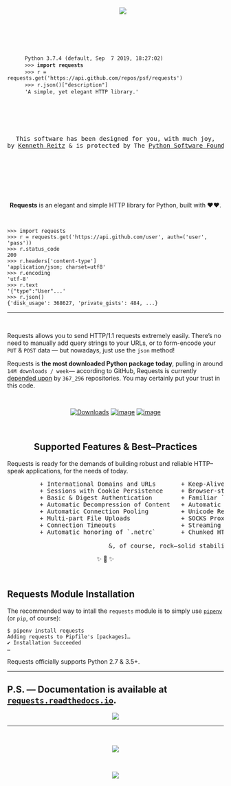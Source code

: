 

<span align="center">

<pre>
    <a href="https://requests.readthedocs.io/"><img src="https://raw.githubusercontent.com/psf/requests/master/ext/requests-logo.png" align="center" /></a>
    
    <div align="left">
    <p></p>
    <code> Python 3.7.4 (default, Sep  7 2019, 18:27:02)</code>
    <code> >>> <strong>import requests</strong></code>
    <code> >>> r = requests.get('https://api.github.com/repos/psf/requests')</code>
    <code> >>> r.json()["description"]</code>
    <code> 'A simple, yet elegant HTTP library.'</code>
    </div>

    <p align="center">
This software has been designed for you, with much joy,
by <a href="https://kennethreitz.org/">Kenneth Reitz</a> & is protected by The <a href="https://www.python.org/psf/">Python Software Foundation</a>.
   </p>
</pre>

</span>

<p>&nbsp;</p><p>&nbsp;</p>

<p align="center"><strong>Requests</strong> is an elegant and simple HTTP library for Python, built with ♥♥.</p>

<p>&nbsp;</p>

```pycon
>>> import requests
>>> r = requests.get('https://api.github.com/user', auth=('user', 'pass'))
>>> r.status_code
200
>>> r.headers['content-type']
'application/json; charset=utf8'
>>> r.encoding
'utf-8'
>>> r.text
'{"type":"User"...'
>>> r.json()
{'disk_usage': 368627, 'private_gists': 484, ...}
```



---------------------------------------------------------------------

<p>&nbsp;</p>

Requests allows you to send HTTP/1.1 requests extremely easily. There’s no need to manually add query strings to your URLs, or to form-encode your `PUT` & `POST` data — but nowadays, just use the `json` method!


Requests is **the most downloaded Python package today**, pulling in around `14M downloads / week`— according to GitHub, Requests is currently [depended upon](https://github.com/psf/requests/network/dependents?package_id=UGFja2FnZS01NzA4OTExNg%3D%3D) by `367_296` repositories. You may certainly put your trust in this code.


<p>&nbsp;</p>
<p align="center"><a href="https://pepy.tech/project/requests" rel="nofollow"><img src="https://camo.githubusercontent.com/e1dedc9f5ce5cd6b6c699f33d2e812daadcf3645/68747470733a2f2f706570792e746563682f62616467652f7265717565737473" alt="Downloads" data-canonical-src="https://pepy.tech/badge/requests" style="max-width:100%;"></a>
<a href="https://pypi.org/project/requests/" rel="nofollow"><img src="https://camo.githubusercontent.com/6d78aeec0a9a1cfe147ad064bfb99069e298e29b/68747470733a2f2f696d672e736869656c64732e696f2f707970692f707976657273696f6e732f72657175657374732e737667" alt="image" data-canonical-src="https://img.shields.io/pypi/pyversions/requests.svg" style="max-width:100%;"></a>
<a href="https://github.com/psf/requests/graphs/contributors"><img src="https://camo.githubusercontent.com/a70ea15870b38bba9203b969f6a6b7e7845fbb8a/68747470733a2f2f696d672e736869656c64732e696f2f6769746875622f636f6e7472696275746f72732f7073662f72657175657374732e737667" alt="image" data-canonical-src="https://img.shields.io/github/contributors/psf/requests.svg" style="max-width:100%;"></a></p>

<p>&nbsp;</p>

<h2 align="center">Supported Features & Best–Practices</h2>

Requests is ready for the demands of building robust and reliable HTTP–speak applications, for the needs of today.

<pre class="test">
         + International Domains and URLs       + Keep-Alive & Connection Pooling
         + Sessions with Cookie Persistence     + Browser-style SSL Verification
         + Basic & Digest Authentication        + Familiar `dict`–like Cookies
         + Automatic Decompression of Content   + Automatic Content Decoding
         + Automatic Connection Pooling         + Unicode Response Bodies<super>*</super>
         + Multi-part File Uploads              + SOCKS Proxy Support
         + Connection Timeouts                  + Streaming Downloads
         + Automatic honoring of `.netrc`       + Chunked HTTP Requests

                            &, of course, rock–solid stability!
</pre>
</div>

<p align="center">
        ✨ 🍰 ✨&nbsp;&nbsp;&nbsp;&nbsp;&nbsp;&nbsp;&nbsp;&nbsp;&nbsp;&nbsp;&nbsp;&nbsp;
</p>

<p>&nbsp;</p>

Requests Module Installation
----------------------------

The recommended way to intall the `requests` module is to simply use [`pipenv`](https://pipenv.kennethreitz.org) (or `pip`, of
course):

```console
$ pipenv install requests
Adding requests to Pipfile's [packages]…
✔ Installation Succeeded
…
```

Requests officially supports Python 2.7 & 3.5+.

-------------------------------------

## P.S. — Documentation is available at [`requests.readthedocs.io`](https://requests.readthedocs.io/en/latest/).

<p align="center">
        <a href="https://requests.readthedocs.io/"><img src="https://raw.githubusercontent.com/psf/requests/master/ext/ss.png" align="center" /></a>
</p>


------------------


<p>&nbsp;</p>

<p align="center">
        <a href="https://kennethreitz.org/"><img src="https://raw.githubusercontent.com/psf/requests/master/ext/kr.png" align="center" /></a>
</p>

<p>&nbsp;</p>

<p align="center">
        <a href="https://www.python.org/psf/"><img src="https://raw.githubusercontent.com/psf/requests/master/ext/psf.png" align="center" /></a>
</p>
